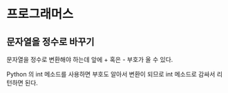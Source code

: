 # 프로그래머스

## 문자열을 정수로 바꾸기

문자열을 정수로 변환해야 하는데 앞에 + 혹은 - 부호가 올 수 있다.

Python 의 int 메소드를 사용하면 부호도 알아서 변환이 되므로 int 메소드로 감싸서 리턴하면 된다.

